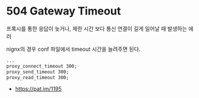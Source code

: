 # 504 Gateway Timeout

프록시를 통한 응답이 늦거나, 제한 시간 보다 통신 연결이 길게 일어날 때 발생하는 에러

nignx의 경우 conf 파일에서 timeout 시간을 늘려주면 된다.



```xml
...
proxy_connect_timeout 300;
proxy_send_timeout 300;
proxy_read_timeout 300;
```





- https://pat.im/1195